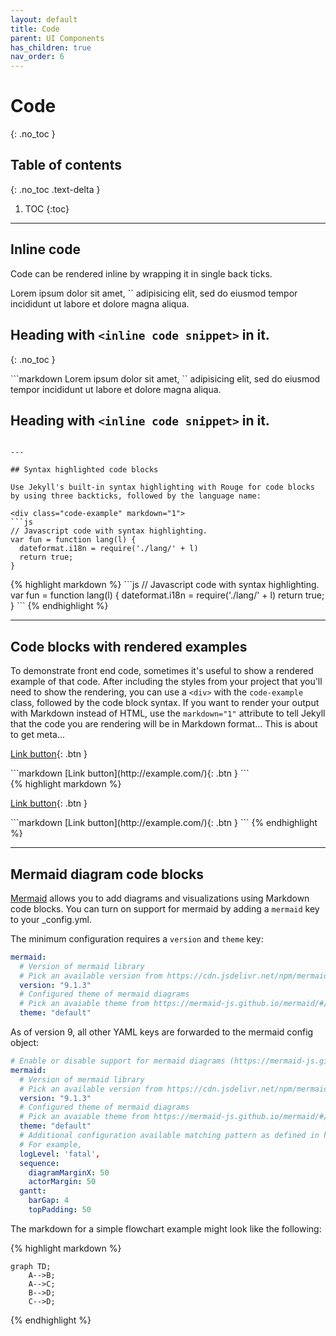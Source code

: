 ```yaml
---
layout: default
title: Code
parent: UI Components
has_children: true
nav_order: 6
---
```


# Code
{: .no_toc }

## Table of contents
{: .no_toc .text-delta }

1. TOC
{:toc}

---

## Inline code

Code can be rendered inline by wrapping it in single back ticks.

<div class="code-example" markdown="1">
Lorem ipsum dolor sit amet, `<inline code snippet>` adipisicing elit, sed do eiusmod tempor incididunt ut labore et dolore magna aliqua.

## Heading with `<inline code snippet>` in it.
{: .no_toc }
</div>
```markdown
Lorem ipsum dolor sit amet, `<inline code snippet>` adipisicing elit, sed do eiusmod tempor incididunt ut labore et dolore magna aliqua.

## Heading with `<inline code snippet>` in it.
```

---

## Syntax highlighted code blocks

Use Jekyll's built-in syntax highlighting with Rouge for code blocks by using three backticks, followed by the language name:

<div class="code-example" markdown="1">
```js
// Javascript code with syntax highlighting.
var fun = function lang(l) {
  dateformat.i18n = require('./lang/' + l)
  return true;
}
```
</div>
{% highlight markdown %}
```js
// Javascript code with syntax highlighting.
var fun = function lang(l) {
  dateformat.i18n = require('./lang/' + l)
  return true;
}
```
{% endhighlight %}

---

## Code blocks with rendered examples

To demonstrate front end code, sometimes it's useful to show a rendered example of that code. After including the styles from your project that you'll need to show the rendering, you can use a `<div>` with the `code-example` class, followed by the code block syntax. If you want to render your output with Markdown instead of HTML, use the `markdown="1"` attribute to tell Jekyll that the code you are rendering will be in Markdown format... This is about to get meta...

<div class="code-example" markdown="1">

<div class="code-example" markdown="1">

[Link button](http://example.com/){: .btn }

</div>
```markdown
[Link button](http://example.com/){: .btn }
```

</div>
{% highlight markdown %}
<div class="code-example" markdown="1">

[Link button](http://example.com/){: .btn }

</div>
```markdown
[Link button](http://example.com/){: .btn }
```
{% endhighlight %}

---

## Mermaid diagram code blocks

[Mermaid](https://mermaid-js.github.io/mermaid/) allows you to add diagrams and visualizations using Markdown code blocks. You can turn on support for mermaid by adding a `mermaid` key to your \_config.yml.

The minimum configuration requires a `version` and `theme` key:

```yaml
mermaid:
  # Version of mermaid library
  # Pick an available version from https://cdn.jsdelivr.net/npm/mermaid/
  version: "9.1.3"
  # Configured theme of mermaid diagrams
  # Pick an avaiable theme from https://mermaid-js.github.io/mermaid/#/theming
  theme: "default"
```

As of version 9, all other YAML keys are forwarded to the mermaid config object:

```yaml
# Enable or disable support for mermaid diagrams (https://mermaid-js.github.io/mermaid/)
mermaid:
  # Version of mermaid library
  # Pick an available version from https://cdn.jsdelivr.net/npm/mermaid/
  version: "9.1.3"
  # Configured theme of mermaid diagrams
  # Pick an avaiable theme from https://mermaid-js.github.io/mermaid/#/theming
  theme: "default"
  # Additional configuration available matching pattern as defined in https://mermaid-js.github.io/mermaid/#/./Setup.
  # For example,
  logLevel: 'fatal',
  sequence:
    diagramMarginX: 50
    actorMargin: 50
  gantt:
    barGap: 4
    topPadding: 50
```

The markdown for a simple flowchart example might look like the following:

{% highlight markdown %}
```mermaid
graph TD;
    A-->B;
    A-->C;
    B-->D;
    C-->D;
```
{% endhighlight %}

